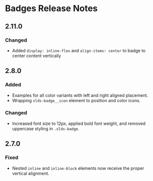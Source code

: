 <!-- Release notes authoring guidelines: http://keepachangelog.com/ -->

# Badges Release Notes

<!-- ## [Unreleased] -->
## 2.11.0

### Changed

- Added `display: inline-flex` and `align-items: center` to badge to center content vertically

## 2.8.0

### Added

- Examples for all color variants with left and right aligned placement.
- Wrapping `slds-badge__icon` element to position and color icons.

### Changed

- Increased font size to 12px, applied bold font weight, and removed uppercase styling in `.slds-badge`.

## 2.7.0

### Fixed

- Nested `inline` and `inline-block` elements now receive the proper vertical alignment.
